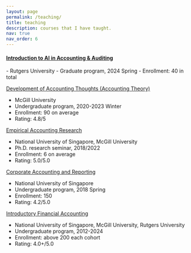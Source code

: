 ```yaml
---
layout: page
permalink: /teaching/
title: teaching
description: courses that I have taught.
nav: true
nav_order: 6
---
```


<h4><a href="/teaching">Introduction to AI in Accounting & Auditing</a></h4>
- Rutgers University
- Graduate program, 2024 Spring
- Enrollment: 40 in total

<a href="/teaching">Development of Accounting Thoughts (Accounting Theory)</a>
- McGill University
- Undergraduate program, 2020-2023 Winter
- Enrollment: 90 on average
- Rating: 4.8/5 

<a href="/teaching">Empirical Accounting Research</a>
- National University of Singapore, McGill University
- Ph.D. research seminar, 2018/2022
- Enrollment: 6 on average
- Rating: 5.0/5.0

<a href="/teaching">Corporate Accounting and Reporting</a>
- National University of Singapore
- Undergraduate program, 2018 Spring
- Enrollment: 150
- Rating: 4.2/5.0 

<a href="/teaching">Introductory Financial Accounting</a>
- National University of Singapore, McGill University, Rutgers University
- Undergraduate program, 2012-2024
- Enrollment: above 200 each cohort
- Rating: 4.0+/5.0 